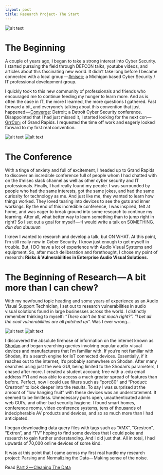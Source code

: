 ```yaml
---
layout: post
title: Research Project- The Start
---
```

![alt text](https://cdn-images-1.medium.com/max/800/1*xWkt20O4nsI56U9T7Uu-Tg.png "Research Project Part 1")
# The Beginning
A couple of years ago, I began to take a strong interest into Cyber Security. I started pursuing the field through DEFCON talks, youtube videos, and articles about this fascinating new world. It didn’t take long before I became connected with a local group — [#misec](https://www.misec.us/); a Michigan based Cyber Security / IT professional development group.

I quickly took to this new community of professionals and friends who encouraged me to continue feeding my hunger to learn more. And as is often the case in IT, the more I learned, the more questions I gathered. Fast forward a bit, and everyone’s talking about this convention that just happened — [Converge](https://www.convergeconference.org/): Detroit; a Detroit Cyber Security conference. Disappointed that I had just missed it, I started looking for the next con — [GrrCon](http://grrcon.com/); of Grand Rapids. I requested the time off work and eagerly looked forward to my first real convention.

![alt text](https://cdn-images-1.medium.com/max/800/1*py67isk45NBgH5EfuV59Gw.jpeg)
![alt text](https://cdn-images-1.medium.com/max/400/1*JO9EBb8J9lsAS4JZN_xU5A.jpeg)

# The Conference

With a tinge of anxiety and full of excitement, I headed up to Grand Rapids to discover an incredible conference full of people whom I had chatted with on the #misec slack channel as well as other cyber security and IT professionals. Finally, I had really found my people. I was surrounded by people who had the same interests, got the same jokes, and had the same curiosity for technology as me. And just like me, they wanted to learn how things worked. They loved tearing into devices to see the guts and inner workings. By the end of this incredible conference, I was inspired, felt at home, and was eager to break ground into some research to continue my learning. After all, what better way to learn something than to jump right in right? So I set out a goal for myself — -I would write a talk on SOMETHING. *dun dun duuuuun*

I knew I wanted to research and develop a talk, but ON WHAT. At this point, I’m still really new in Cyber Security. I know just enough to get myself in trouble. But, I DO have a lot of experience with Audio Visual Systems and equipment. So, after much deliberation and forethought, I chose my point of research: **Risks & Vulnerabilities in Enterprise Audio Visual Solutions.**

# The Beginning of Research — A bit more than I can chew?

With my newfound topic heading and some years of experience as an Audio Visual Support Technician, I set out to research vulnerabilities in audio visual solutions found in large businesses across the world. I distinctly remember thinking to myself: *“There can’t be that much right?”. “I bet all the cool vulnerabilities are all patched up”.* Was I ever wrong…

![alt text](https://cdn-images-1.medium.com/max/1200/1*u0WDtwKu-F8I4VW7_UqbVg.png) ![alt text](https://cdn-images-1.medium.com/max/600/1*8AlD7kvXptUMkl0YuNpqFg.png)

I discovered the absolute firehose of information on the internet known as [Shodan](https://www.shodan.io/explore) and began searching queries involving popular audio-visual devices and manufacturers that I’m familiar with. If you’re not familiar with Shodan, it’s a search engine for IoT connected devices. Essentially, if it reaches out to the internet, it’s probably somewhere on Shodan. After many searches using just the web GUI, being limited to the Shodan’s parameters, I chased after more. I created a student account; free with a .edu email address FYI and was able to access a much greater spread of features than before. Perfect, now I could use filters such as “port:80” and “Product: Crestron” to look deeper into the results. To say I was surprised at the amount of “low hanging fruit” with these devices was an understatement. It seemed to be limitless. Unnecessary ports open, unauthenticated admin web GUI’s, and other bad security hygiene. I found smart homes, conference rooms, video conference systems, tens of thousands of indecipherable AV products and devices, and so so much more than I had anticipated.


I began downloading data query files with tags such as “AMX”, “Crestron”, ”Extron”, and “TV” hoping to find some devices that I could poke and research to gain further understanding. And I did just that. All in total, I had upwards of 70,000 online devices of some kind.

It was at this point that I came across my first real hurdle my research project: Parsing and Normalizing the Data — Making sense of the noise.

Read [Part 2 — Cleaning The Data](https://robogeek123.github.io/Research-Project-Part-2-Cleaning-The-Data/)
